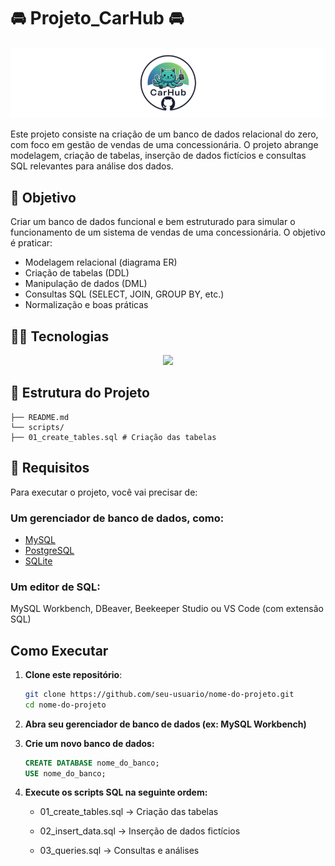 # 🚘 Projeto_CarHub 🚘

<p align="center">
  <img src="Img/banner.png" alt="Banner do Projeto" >
</p

Este projeto consiste na criação de um banco de dados relacional do zero, com foco em gestão de vendas de uma concessionária. O projeto abrange modelagem, criação de tabelas, inserção de dados fictícios e consultas SQL relevantes para análise dos dados.

## 🎯 Objetivo

Criar um banco de dados funcional e bem estruturado para simular o funcionamento de um sistema de vendas de uma concessionária. O objetivo é praticar:
- Modelagem relacional (diagrama ER)
- Criação de tabelas (DDL)
- Manipulação de dados (DML)
- Consultas SQL (SELECT, JOIN, GROUP BY, etc.)
- Normalização e boas práticas

## 👨‍💻 Tecnologias
<p align="center">
  <a href="https://skillicons.dev">
    <img src="https://skillicons.dev/icons?i=vscode,mysql,git" />
  </a>
</p>

## 📂 Estrutura do Projeto

```📦 nome-do-projeto/
├── README.md
└── scripts/
├── 01_create_tables.sql # Criação das tabelas
```

## 🔧 Requisitos

Para executar o projeto, você vai precisar de:

### Um gerenciador de banco de dados, como:
  - [MySQL](https://dev.mysql.com/downloads/)
  - [PostgreSQL](https://www.postgresql.org/)
  - [SQLite](https://www.sqlite.org/)
###  Um editor de SQL:
   MySQL Workbench, DBeaver, Beekeeper Studio ou VS Code (com extensão SQL)

##  Como Executar

1. **Clone este repositório**:
   ```bash
   git clone https://github.com/seu-usuario/nome-do-projeto.git
   cd nome-do-projeto
    ```
2. **Abra seu gerenciador de banco de dados (ex: MySQL Workbench)**

3. **Crie um novo banco de dados:**
    ```sql
    CREATE DATABASE nome_do_banco;
    USE nome_do_banco;
    ```

4. **Execute os scripts SQL na seguinte ordem:**

    -  01_create_tables.sql → Criação das tabelas

    - 02_insert_data.sql → Inserção de dados fictícios

    - 03_queries.sql → Consultas e análises

